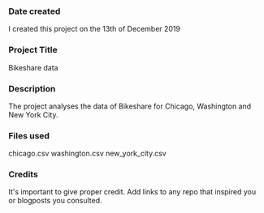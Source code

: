 ### Date created
I created this project on the 13th of December 2019

### Project Title
Bikeshare data

### Description
The project analyses the data of Bikeshare for Chicago, Washington and New York City.

### Files used
chicago.csv
washington.csv
new_york_city.csv

### Credits
It's important to give proper credit. Add links to any repo that inspired you or blogposts you consulted.

